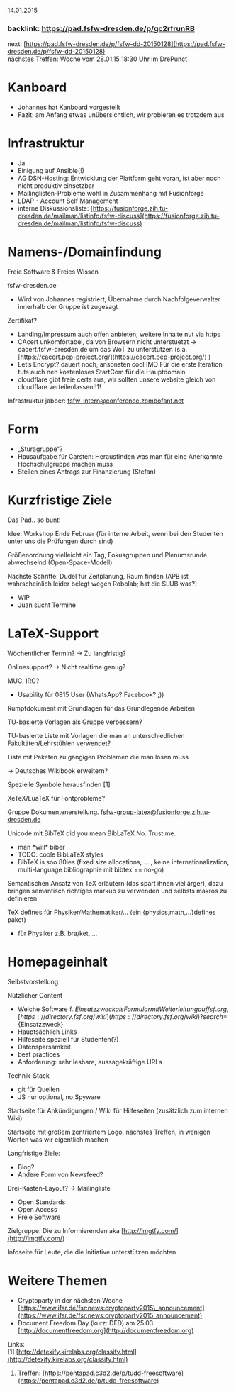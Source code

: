 14.01.2015  

### backlink: https://pad.fsfw-dresden.de/p/gc2rfrunRB

next:
[https://pad.fsfw-dresden.de/p/fsfw-dd-20150128](https://pad.fsfw-dresden.de/p/fsfw-dd-20150128)  
nächstes Treffen: Woche vom 28.01.15 18:30 Uhr im DrePunct  
  

Kanboard
========

  

-   Johannes hat Kanboard vorgestellt
-   Fazit: am Anfang etwas unübersichtlich, wir probieren es trotzdem
    aus

  

Infrastruktur
=============

-   Ja
-   Einigung auf Ansible(!)
-   AG DSN-Hosting: Entwicklung der Plattform geht voran, ist aber noch
    nicht produktiv einsetzbar
-   Mailinglisten-Probleme wohl in Zusammenhang mit Fusionforge
-   LDAP - Account Self Management
-   interne Diskussionsliste:
    [https://fusionforge.zih.tu-dresden.de/mailman/listinfo/fsfw-discuss](https://fusionforge.zih.tu-dresden.de/mailman/listinfo/fsfw-discuss)

  

Namens-/Domainfindung
=====================

Freie Software & Freies Wissen

fsfw-dresden.de

-   Wird von Johannes registriert, Übernahme durch Nachfolgeverwalter
    innerhalb der Gruppe ist zugesagt

Zertifikat?

-   Landing/Impressum auch offen anbieten; weitere Inhalte nut via https
-   CAcert unkomfortabel, da von Browsern nicht unterstuetzt -\>
    cacert.fsfw-dresden.de um das WoT zu unterstützen (s.a.
    [https://cacert.pep-project.org/](https://cacert.pep-project.org/) )
-   Let’s Encrypt? dauert noch, ansonsten cool IMO Für die erste
    Iteration tuts auch nen kostenloses StartCom für die Hauptdomain
-   cloudflare gibt freie certs aus, wir sollten unsere website gleich
    von cloudflare verteilenlassen!!1!

Infrastruktur jabber: fsfw-intern@conference.zombofant.net

  

Form
====

-   „Sturagruppe“?
-   Hausaufgabe für Carsten: Herausfinden was man für eine Anerkannte
    Hochschulgruppe machen muss
-   Stellen eines Antrags zur Finanzierung (Stefan)

  

Kurzfristige Ziele
==================

Das Pad.. so bunt!

Idee: Workshop Ende Februar (für interne Arbeit, wenn bei den Studenten
unter uns die Prüfungen durch sind)

Größenordnung vielleicht ein Tag, Fokusgruppen und Plenumsrunde
abwechselnd (Open-Space-Modell)

Nächste Schritte: Dudel für Zeitplanung, Raum finden (APB ist
wahrscheinlich leider belegt wegen Robolab; hat die SLUB was?)

-   WIP
-   Juan sucht Termine

  

LaTeX-Support
=============

Wöchentlicher Termin? -\> Zu langfristig?

Onlinesupport? -\> Nicht realtime genug?

MUC, IRC?

-   Usability für 0815 User (WhatsApp? Facebook? ;))

Rumpfdokument mit Grundlagen für das Grundlegende Arbeiten

TU-basierte Vorlagen als Gruppe verbessern?

TU-basierte Liste mit Vorlagen die man an unterschiedlichen
Fakultäten/Lehrstühlen verwendet?

Liste mit Paketen zu gängigen Problemen die man lösen muss

-\> Deutsches Wikibook erweitern?

Spezielle Symbole herausfinden [1]

XeTeX/LuaTeX für Fontprobleme?

Gruppe Dokumentenerstellung.
fsfw-group-latex@fusionforge.zih.tu-dresden.de

Unicode mit BibTeX did you mean BibLaTeX No. Trust me.

-   man \*will\* biber
-   TODO: coole BibLaTeX styles
-   BibTeX is soo 80ies (fixed size allocations, ...., keine
    internationalization, multi-language bibliographie mit bibtex ==
    no-go)

Semantischen Ansatz von TeX erläutern (das spart ihnen viel ärger), dazu
bringen semantisch richtiges markup zu verwenden und selbsts makros zu
definieren

TeX defines für Physiker/Mathematiker/... (ein {physics,math,...}defines
paket)

-   für Physiker z.B. bra/ket, ...

  

Homepageinhalt
==============

Selbstvorstellung

Nützlicher Content

-   Welche Software f. ${Einsatzzweck} als Formular mit Weiterleitung
    auf fsf.org,
    [https://directory.fsf.org/wiki](https://directory.fsf.org/wiki)
    ?search=${Einsatzzweck}
-   Hauptsächlich Links
-   Hilfeseite speziell für Studenten(?)
-   Datensparsamkeit
-   best practices
-   Anforderung: sehr lesbare, aussagekräftige URLs

Technik-Stack

-   git für Quellen
-   JS nur optional, no Spyware

Startseite für Ankündigungen / Wiki für Hilfeseiten (zusätzlich zum
internen Wiki)

Startseite mit großem zentriertem Logo, nächstes Treffen, in wenigen
Worten was wir eigentlich machen

Langfristige Ziele:

-   Blog?
-   Andere Form von Newsfeed?

Drei-Kasten-Layout? -\> Mailingliste

-   Open Standards
-   Open Access
-   Freie Software

Zielgruppe: Die zu Informierenden aka
[http://lmgtfy.com/](http://lmgtfy.com/)

Infoseite für Leute, die die Initiative unterstützen möchten

  

Weitere Themen
==============

-   Cryptoparty in der nächsten Woche
    [https://www.ifsr.de/fsr:news:cryptoparty2015\_announcement](https://www.ifsr.de/fsr:news:cryptoparty2015_announcement)
-   Document Freedom Day (kurz: DFD) am 25.03.
    [http://documentfreedom.org](http://documentfreedom.org)

  
  
  
  
Links:  
 [1]
[http://detexify.kirelabs.org/classify.html](http://detexify.kirelabs.org/classify.html)  
1. Treffen:
[https://pentapad.c3d2.de/p/tudd-freesoftware](https://pentapad.c3d2.de/p/tudd-freesoftware)  

### 

  

